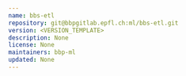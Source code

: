 ```yaml
---
name: bbs-etl
repository: git@bbpgitlab.epfl.ch:ml/bbs-etl.git
version: <VERSION_TEMPLATE>
description: None
license: None
maintainers: bbp-ml
updated: None
---
```

